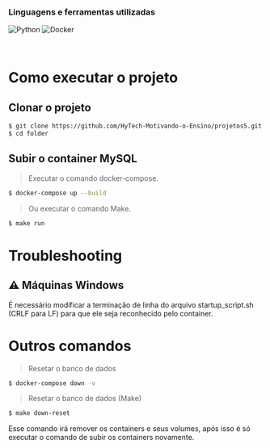 ### **Linguagens e ferramentas utilizadas**

![Python](https://img.shields.io/badge/python-3670A0?style=for-the-badge&logo=python&logoColor=ffdd54)
![Docker](https://img.shields.io/badge/docker-%230db7ed.svg?style=for-the-badge&logo=docker&logoColor=white)

</br>

# Como executar o projeto

## Clonar o projeto

```bash
$ git clone https://github.com/HyTech-Motivando-o-Ensino/projetos5.git folder
$ cd folder
```

## Subir o container MySQL

> Executar o comando docker-compose.

```bash
$ docker-compose up --build
```

> Ou executar o comando Make.

```bash
$ make run
```

# Troubleshooting

## :warning: Máquinas Windows

É necessário modificar a terminação de linha do arquivo startup_script.sh
(CRLF para LF) para que ele seja reconhecido pelo container.

# Outros comandos

> Resetar o banco de dados

```bash
$ docker-compose down -v
```

> Resetar o banco de dados (Make)

```bash
$ make down-reset
```

Esse comando irá remover os containers e seus volumes, após isso é só executar o comando de subir os containers novamente.
